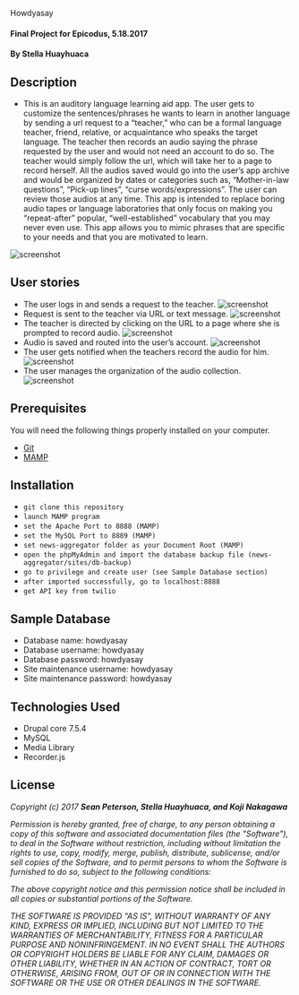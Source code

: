Howdyasay

#### Final Project for Epicodus, 5.18.2017

#### By Stella Huayhuaca

## Description
* This is an auditory language learning aid app. The user gets to customize the sentences/phrases he wants to learn in another language by sending a url request to a “teacher,” who can be a formal language teacher, friend, relative, or acquaintance who speaks the target language. The teacher then records an audio saying the phrase requested by the user and would not need an account to do so. The teacher would simply follow the url, which will take her to a page to record herself.
All the audios saved would go into the user’s app archive and would be organized by dates or categories such as, “Mother-in-law questions”, “Pick-up lines”, “curse words/expressions”. The user can review those audios at any time.
This app is intended to replace boring audio tapes or language laboratories that only focus on making you “repeat-after” popular, “well-established” vocabulary that you may never even use. This app allows you to mimic phrases that are specific to your needs and that you are motivated to learn.

![screenshot](./sites/screenshots/login.png)

## User stories
* The user logs in and sends a request to the teacher.
![screenshot](./sites/screenshots/request.png)
* Request is sent to the teacher via URL or text message.
![screenshot](./sites/screenshots/text.jpg)
* The teacher is directed by clicking on the URL to a page where she is prompted to record audio.
![screenshot](./sites/screenshots/prompt.png)
* Audio is saved and routed into the user’s account.
![screenshot](./sites/screenshots/collection.png)
* The user gets notified when the teachers record the audio for him.
![screenshot](./sites/screenshots/notified.png)
* The user manages the organization of the audio collection.
![screenshot](./sites/screenshots/search.png)


## Prerequisites
You will need the following things properly installed on your computer.
* [Git](https://git-scm.com/)
* [MAMP](https://www.mamp.info/en/)

## Installation
* `git clone this repository`
* `launch MAMP program`
* `set the Apache Port to 8888 (MAMP)`
* `set the MySQL Port to 8889 (MAMP)`
* `set news-aggregator folder as your Document Root (MAMP)`
* `open the phpMyAdmin and import the database backup file (news-aggregator/sites/db-backup)`
* `go to privilege and create user (see Sample Database section)`
* `after imported successfully, go to localhost:8888`
* `get API key from twilio`

## Sample Database
* Database name: howdyasay
* Database username: howdyasay
* Database password: howdyasay
* Site maintenance username: howdyasay
* Site maintenance password: howdyasay

## Technologies Used
 * Drupal core 7.5.4
 * MySQL
 * Media Library
 * Recorder.js

## License
 _Copyright (c) 2017 **Sean Peterson, Stella Huayhuaca, and Koji Nakagawa**_

 _Permission is hereby granted, free of charge, to any person obtaining a copy
 of this software and associated documentation files (the "Software"), to deal
 in the Software without restriction, including without limitation the rights
 to use, copy, modify, merge, publish, distribute, sublicense, and/or sell
 copies of the Software, and to permit persons to whom the Software is
 furnished to do so, subject to the following conditions:_

 _The above copyright notice and this permission notice shall be included in all
 copies or substantial portions of the Software._

 _THE SOFTWARE IS PROVIDED "AS IS", WITHOUT WARRANTY OF ANY KIND, EXPRESS OR
 IMPLIED, INCLUDING BUT NOT LIMITED TO THE WARRANTIES OF MERCHANTABILITY,
 FITNESS FOR A PARTICULAR PURPOSE AND NONINFRINGEMENT. IN NO EVENT SHALL THE
 AUTHORS OR COPYRIGHT HOLDERS BE LIABLE FOR ANY CLAIM, DAMAGES OR OTHER
 LIABILITY, WHETHER IN AN ACTION OF CONTRACT, TORT OR OTHERWISE, ARISING FROM,
 OUT OF OR IN CONNECTION WITH THE SOFTWARE OR THE USE OR OTHER DEALINGS IN THE
 SOFTWARE._
